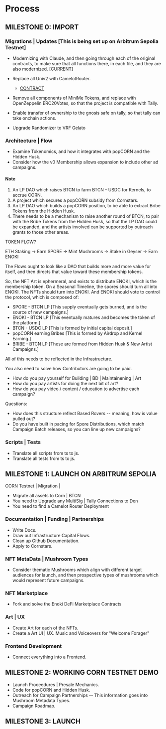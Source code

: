 # Process

## MILESTONE 0: IMPORT

### Migrations | Updates [This is being set up on Arbitrum Sepolia Testnet]

- Modernizing with Claude, and then going through each of the original contracts, to make sure that all functions there, in each file, and they are also modernized. [CURRENT]

- Replace all Univ2 with CamelotRouter.
  - [CONTRACT](https://docs.camelot.exchange/contracts/arbitrum/sepolia-testnet)
- Remove all components of MiniMe Tokens, and replace with OpenZeppelin ERC20Votes, so that the project is compatible with Tally.
- Enable transfer of ownership to the gnosis safe on tally, so that tally can take onchain actions.
- Upgrade Randomizer to VRF Gelato

### Architecture | Flow

- Examine Tokenomics, and how it integrates with popCORN and the Hidden Husk.
- Consider how the v0 Membership allows expansion to include other ad campaigns.

#### Note

1. An LP DAO which raises BTCN to farm BTCN - USDC for Kernels, to accrue CORN.
2. A project which secures a popCORN subsidy from Cornstars.
3. An LP DAO which builds a popCORN position, to be able to extract Bribe Tokens from the Hidden Husk.
4. There needs to be a mechanism to raise another round of BTCN, to pair with the Bribe Tokens from the Hidden Husk, so that the LP DAO could be expanded, and the artists involved can be supported by outreach grants to those other areas.

TOKEN FLOW?

ETH Staking → Earn SPORE → Mint Mushrooms → Stake in Geyser → Earn ENOKI

The Flows ought to look like a DAO that builds more and more value for itself, and then directs that value toward these membership tokens.

So, the NFT Art is ephermeral, and exists to distribute ENOKI, which is the membership token.
On a Seasonal Timeline, the spores should turn all into ENOKI.
The NFTs should turn into ENOKI.
And ENOKI should vote to control the protocol, which is composed of:

- SPORE - BTCN LP [This supply eventually gets burned, and is the source of new campaigns.]
- ENOKI - BTCN LP [This eventually matures and becomes the token of the platform.]
- BTCN - USDC LP [This is formed by initial capital deposit.]
- popCORN earning Bribes [This is formed by Airdrop and Kernel Earning.]
- BRIBE - BTCN LP [These are formed from Hidden Husk & New Artist Campaigns.]

All of this needs to be reflected in the Infrastructure.

You also need to solve how Contributors are going to be paid.

- How do you pay yourself for Building | BD | Maintainening | Art
- How do you pay artists for doing the next bit of art?
- How do you pay video / content / education to advertise each campaign?

Questions:

- How does this structure reflect Based Rovers -- meaning, how is value pulled out?
- Do you have built in pacing for Spore Distributions, which match Campaign Batch releases, so you can line up new campaigns?

### Scripts | Tests

- Translate all scripts from ts to js.
- Translate all tests from ts to js.

## MILESTONE 1: LAUNCH ON ARBITRUM SEPOLIA

CORN Testnet | Migration |

- Migrate all assets to Corn | BTCN
- You need to Upgrade any MultiSig | Tally Connections to Den
- You need to find a Camelot Router Deployment

### Documentation | Funding | Partnerships

- Write Docs.
- Draw out Infrastructure Capital Flows.
- Clean up Github Documentation.
- Apply to Cornstars.

### NFT MetaData | Mushroom Types

- Consider thematic Mushrooms which align with different target audiences for launch, and then prospective types of mushrooms which would represent future campaigns.

### NFT Marketplace

- Fork and solve the Enoki DeFi Marketplace Contracts

### Art | UX

- Create Art for each of the NFTs.
- Create a Art UI | UX.
  Music and Voiceovers for "Welcome Forager"

### Frontend Development

- Connect everything into a Frontend.

## MILESTONE 2: WORKING CORN TESTNET DEMO

- Launch Proceedures | Presale Mechanics.
- Code for popCORN and Hidden Husk.
- Outreach for Campaign Partnerships -- This information goes into Mushroom Metadata Types.
- Campaign Roadmap.

## MILESTONE 3: LAUNCH
